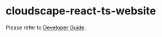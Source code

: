 # cloudscape-react-ts-website

Please refer to [Developer Guide](./docs/developer_guides/cloudscape-react-ts-website/index.md).